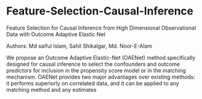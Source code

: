# Feature-Selection-Causal-Inference

Feature Selection for Causal Inference from High Dimensional Observational Data with Outcome Adaptive Elastic Net

Authors: Md saiful Islam, Sahil Shikalgar, Md. Noor-E-Alam

We propose an Outcome Adaptive Elastic-Net (OAENet) method specifically designed for causal inference to select the confounders and outcome predictors for inclusion in the propensity score model or in the matching mechanism.
OAENet provides two major advantages over existing methods: it performs superiorly on correlated data, and it can be applied to any matching method and any estimates
